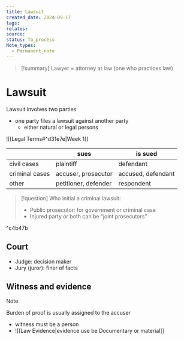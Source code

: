 ```yaml
---
title: Lawsuit
created_date: 2024-09-17
tags: 
relates: 
source: 
status: To_process
Note_types:
  - Permanent_note
---
```

> [!summary]
> Lawyer = attorney at law (one who practices law)

# Lawsuit

Lawsuit involves two parties
- one party files a lawsuit against another party
	- either natural or legal persons


![[Legal Terms#^d31e7e|Week 1]]

|                | sues                 | is sued            |
| -------------- | -------------------- | ------------------ |
| civil cases    | plaintiff            | defendant          |
| criminal cases | accuser, prosecutor  | accused, defendant |
| other          | petitioner, defender | respondent         |

> [!question]
> Who initial a criminal lawsuit:
> - Public prosecutor: for government or criminal  case 
> - Injured party 
> or both can be “joint prosecutors” 

^c4b47b

## Court

- Judge: decision maker
- Jury (juror): finer of facts


## Witness and evidence
> [!note]
> Burden of proof is usually assigned to the accuser 

- witness must be a person
- ![[Law Evidence|evidence use be Documentary or material]]